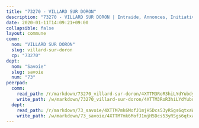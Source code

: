 ```yaml
---
title: "73270 - VILLARD SUR DORON"
description: "73270 - VILLARD SUR DORON | Entraide, Annonces, Initiatives"
date: 2020-01-11T14:09:21+09:00
collapsible: false
layout: commune
comm:
  nom: "VILLARD SUR DORON"
  slug: villard-sur-doron
  cp: "73270"
dept:
  nom: "Savoie"
  slug: savoie
  num: "73"
peerpad:
  comm:
    read_path: /r/markdown/73270_villard-sur-doron/4XTTM3RoR3hiLYdYubdyYf67J7V4dWpsojVaGn9q1br8Xy94e
    write_path: /w/markdown/73270_villard-sur-doron/4XTTM3RoR3hiLYdYubdyYf67J7V4dWpsojVaGn9q1br8Xy94e-K3TgUGwJkQKPkTW95dKF5cMTMMt22R7DMp2sbtXQcHhhR5DGmy9H5z2HfyRskxJx4UiQQk5SXY4h4YzNbBHQ2zKn4j2vqiDXRLGWQ9ms5wtGsFhKj8Qz1PKyqjA2Kas27VPFsFHk
  dept:
    read_path: /r/markdown/73_savoie/4XTTM7mk6MofJ1mjH5Dcs53yRSgs6qtxaWYjKD54ttqHGEMur
    write_path: /w/markdown/73_savoie/4XTTM7mk6MofJ1mjH5Dcs53yRSgs6qtxaWYjKD54ttqHGEMur-K3TgTorsK1WLw8S2EgnkoX8tJEgZgam6ANhvqrVqNfiz9fX8kbMKu5AF1rqzXyxMRZgoVPrb5EERe3PeBhqF1SBfP5G1PJnvsDUF2LQSxevobpkDM4djQDebTYoo6Yx53thenJpY
---
```


